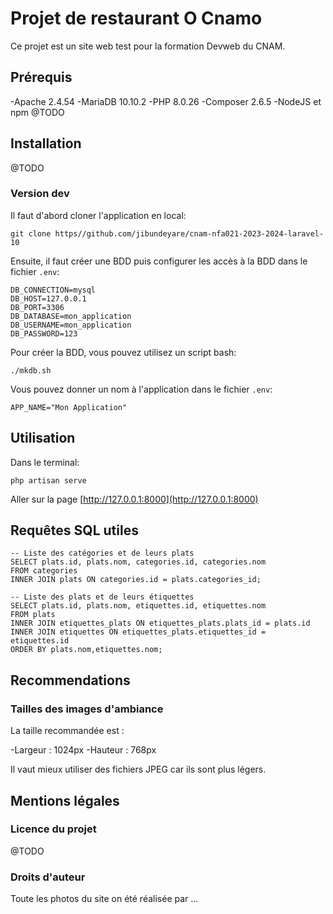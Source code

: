 # Projet de restaurant O Cnamo

Ce projet est un site web test pour la formation Devweb du CNAM.

## Prérequis

-Apache 2.4.54
-MariaDB 10.10.2
-PHP 8.0.26
-Composer 2.6.5
-NodeJS et npm @TODO

## Installation

@TODO

### Version dev
Il faut d'abord cloner l'application en local:
```
git clone https//github.com/jibundeyare/cnam-nfa021-2023-2024-laravel-10
```

Ensuite, il faut créer une BDD puis configurer les accès à la BDD dans le fichier `.env`:
```
DB_CONNECTION=mysql
DB_HOST=127.0.0.1
DB_PORT=3306
DB_DATABASE=mon_application
DB_USERNAME=mon_application
DB_PASSWORD=123
```
Pour créer la BDD, vous pouvez utilisez un script bash:
```
./mkdb.sh
```

Vous pouvez donner un nom à l'application dans le fichier `.env`:
```
APP_NAME="Mon Application"
```

## Utilisation

Dans le terminal:
```
php artisan serve
```
Aller sur la page [http://127.0.0.1:8000](http://127.0.0.1:8000)

## Requêtes SQL utiles
```
-- Liste des catégories et de leurs plats
SELECT plats.id, plats.nom, categories.id, categories.nom
FROM categories
INNER JOIN plats ON categories.id = plats.categories_id;
```

```
-- Liste des plats et de leurs étiquettes
SELECT plats.id, plats.nom, etiquettes.id, etiquettes.nom
FROM plats
INNER JOIN etiquettes_plats ON etiquettes_plats.plats_id = plats.id
INNER JOIN etiquettes ON etiquettes_plats.etiquettes_id = etiquettes.id
ORDER BY plats.nom,etiquettes.nom;
```

## Recommendations

### Tailles des images d'ambiance

La taille recommandée est :

-Largeur : 1024px
-Hauteur : 768px

Il vaut mieux utiliser des fichiers JPEG car ils sont plus légers.

## Mentions légales

### Licence du projet

@TODO

### Droits d'auteur

Toute les photos du site on été réalisée par ...

